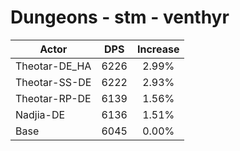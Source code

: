 # Dungeons - stm - venthyr
| Actor | DPS | Increase |
|---|:---:|:---:|
|Theotar-DE_HA|6226|2.99%|
|Theotar-SS-DE|6222|2.93%|
|Theotar-RP-DE|6139|1.56%|
|Nadjia-DE|6136|1.51%|
|Base|6045|0.00%|
